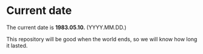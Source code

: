 # Current date

The current date is **1983.05.10.** (YYYY.MM.DD.)

This repository will be good when the world ends, so we will know how long it lasted.
